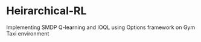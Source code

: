 # Heirarchical-RL
Implementing SMDP Q-learning and IOQL using Options framework on Gym Taxi environment